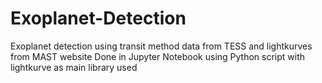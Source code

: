 # Exoplanet-Detection
Exoplanet detection using transit method data from TESS and lightkurves from MAST website 
Done in Jupyter Notebook using Python script with lightkurve as main library used

